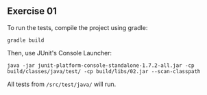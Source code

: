 ## Exercise 01

To run the tests, compile the project using gradle:

```
gradle build
```

Then, use JUnit's Console Launcher:

```
java -jar junit-platform-console-standalone-1.7.2-all.jar -cp build/classes/java/test/ -cp build/libs/02.jar --scan-classpath
```

All tests from `/src/test/java/` will run.

